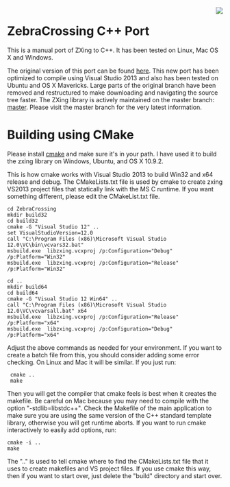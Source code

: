 <img align="right" src="https://raw.github.com/wiki/ClaireDuSoleil/ZebraCrossing/zxing-logo.png"/>

# ZebraCrossing C++ Port

This is a manual port of ZXing to C++. It has been tested on Linux, Mac OS X and Windows.

The original version of this port can be found [here](https://github.com/zxing/zxing/tree/00f634024ceeee591f54e6984ea7dd666fab22ae).  This new port has been optimized to compile using Visual Studio 2013 and also has been tested on Ubuntu and OS X Mavericks.  Large parts of the original branch have been removed and restructured to make downloading and navigating the source tree faster.  The ZXing library is actively maintained on the master branch: [master](https://github.com/zxing/zxing/tree/master).  Please visit the master branch for the very latest information.


# Building using CMake

Please install [cmake](http://www.cmake.org/cmake/resources/software.html) and make sure it's in your path.  I have used it to build the zxing library on Windows, Ubuntu, and OS X 10.9.2.

This is how cmake works with Visual Studio 2013 to build Win32 and x64 release and debug.  The CMakeLists.txt file is used by cmake to create zxing VS2013 project files that statically link with the MS C runtime.  If you want something different, please edit the CMakeList.txt file.

    cd ZebraCrossing
    mkdir build32
    cd build32
    cmake -G "Visual Studio 12" ..  
    set VisualStudioVersion=12.0
    call "C:\Program Files (x86)\Microsoft Visual Studio 12.0\VC\bin\vcvars32.bat"
    msbuild.exe  libzxing.vcxproj /p:Configuration="Debug" /p:Platform="Win32"
    msbuild.exe  libzxing.vcxproj /p:Configuration="Release" /p:Platform="Win32"
    
    cd ..
    mkdir build64
    cd build64
    cmake -G "Visual Studio 12 Win64" ..
    call "C:\Program Files (x86)\Microsoft Visual Studio 12.0\VC\vcvarsall.bat" x64
    msbuild.exe  libzxing.vcxproj /p:Configuration="Release" /p:Platform="x64"
    msbuild.exe  libzxing.vcxproj /p:Configuration="Debug" /p:Platform="x64"


Adjust the above commands as needed for your environment.  If you want to create a batch file from this, you should consider adding some error checking.  On Linux and Mac it will be similar.  If you just run:

     cmake ..
     make

Then you will get the compiler that cmake feels is best when it creates the makefile.  Be careful on Mac because you may need to compile with the option "-stdlib=libstdc++".  Check the Makefile of the main application to make sure you are using the same version of the C++ standard template library, otherwise you will get runtime aborts.  If you want to run cmake interactively to easily add options, run:

    cmake -i ..
    make

The ".." is used to tell cmake where to find the CMakeLists.txt file that it uses to create makefiles and VS project files.  If you use cmake this way, then if you want to start over, just delete the "build" directory and start over.  



